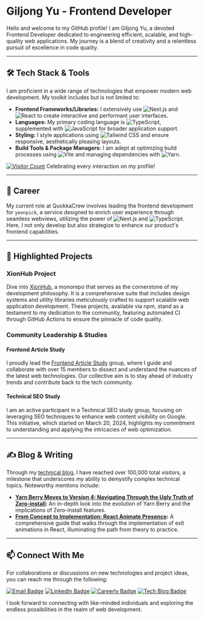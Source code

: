 # Giljong Yu - Frontend Developer

Hello and welcome to my GitHub profile! I am Giljong Yu, a devoted Frontend Developer dedicated to engineering efficient, scalable, and high-quality web applications. My journey is a blend of creativity and a relentless pursuit of excellence in code quality.

---

## 🛠 Tech Stack & Tools

I am proficient in a wide range of technologies that empower modern web development. My toolkit includes but is not limited to:

- **Frontend Frameworks/Libraries:** I extensively use ![Next.js](https://img.shields.io/badge/Next.js-000000?style=for-the-badge&logo=nextdotjs&logoColor=white) and ![React](https://img.shields.io/badge/React-61DAFB?style=for-the-badge&logo=react&logoColor=white) to create interactive and performant user interfaces.
- **Languages:** My primary coding language is ![TypeScript](https://img.shields.io/badge/TypeScript-3178c6?style=for-the-badge&logo=typescript&logoColor=white), supplemented with ![JavaScript](https://img.shields.io/badge/JavaScript-F7DF1E?style=for-the-badge&logo=javascript&logoColor=white) for broader application support.
- **Styling:** I style applications using ![Tailwind CSS](https://img.shields.io/badge/TailwindCSS-06B6D4?style=for-the-badge&logo=tailwindcss&logoColor=white) and ensure responsive, aesthetically pleasing layouts.
- **Build Tools & Package Managers:** I am adept at optimizing build processes using ![Vite](https://img.shields.io/badge/Vite-646CFF?style=for-the-badge&logo=Vite&logoColor=white) and managing dependencies with ![Yarn](https://img.shields.io/badge/Yarn-2C8EBB?style=for-the-badge&logo=yarn&logoColor=white).

[![Visitor Count](https://hits.seeyoufarm.com/api/count/incr/badge.svg?url=https%3A%2F%2Fgithub.com%2FXionWCFM%2Fhit-counter&count_bg=%2379C83D&title_bg=%23555555&icon=&icon_color=%23E7E7E7&title=hits&edge_flat=false)](https://hits.seeyoufarm.com) Celebrating every interaction on my profile!

---

## 💼 Career

My current role at QuokkaCrew involves leading the frontend development for `yeonpick`, a service designed to enrich user experience through seamless webviews, utilizing the power of ![Next.js](https://img.shields.io/badge/Next.js-000000?style=flat-square&logo=nextdotjs&logoColor=white) and ![TypeScript](https://img.shields.io/badge/TypeScript-3178c6?style=flat-square&logo=typescript&logoColor=white). Here, I not only develop but also strategize to enhance our product's frontend capabilities.

---

## 🚀 Highlighted Projects

### XionHub Project

Dive into [XionHub](https://github.com/xionhub/xion), a monorepo that serves as the cornerstone of my development philosophy. It is a comprehensive suite that includes design systems and utility libraries meticulously crafted to support scalable web application development. These projects, available via npm, stand as a testament to my dedication to the community, featuring automated CI through GitHub Actions to ensure the pinnacle of code quality.

### Community Leadership & Studies

#### Frontend Article Study

I proudly lead the [Frontend Article Study](https://github.com/frontend-article-study) group, where I guide and collaborate with over 15 members to dissect and understand the nuances of the latest web technologies. Our collective aim is to stay ahead of industry trends and contribute back to the tech community.

#### Technical SEO Study

I am an active participant in a Technical SEO study group, focusing on leveraging SEO techniques to enhance web content visibility on Google. This initiative, which started on March 20, 2024, highlights my commitment to understanding and applying the intricacies of web optimization.

---

## ✍️ Blog & Writing

Through my [technical blog](https://xionwcfm.tistory.com), I have reached over 100,000 total visitors, a milestone that underscores my ability to demystify complex technical topics. Noteworthy mentions include:

- **[Yarn Berry Moves to Version 4: Navigating Through the Ugly Truth of Zero-install](https://xionwcfm.tistory.com/452):** An in-depth look into the evolution of Yarn Berry and the implications of Zero-install features.
- **[From Concept to Implementation: React Animate Presence](https://xionwcfm.tistory.com/449):** A comprehensive guide that walks through the implementation of exit animations in React, illuminating the path from theory to practice.

---

## 📫 Connect With Me

For collaborations or discussions on new technologies and project ideas, you can reach me through the following:

[![Email Badge](https://img.shields.io/badge/Email-giljongyudev%40gmail.com-blue?style=flat-square)](mailto:giljongyudev@gmail.com)
[![LinkedIn Badge](https://img.shields.io/badge/LinkedIn-Giljong_Yu-blue?style=flat-square&logo=linkedin)](https://www.linkedin.com/in/giljong-yu-289195277/)
[![Careerly Badge](https://img.shields.io/badge/Careerly-Profile-blue?style=flat-square)](https://careerly.co.kr/profiles/438248)
[![Tech Blog Badge](https://img.shields.io/badge/Tech_Blog-XionWCFM's_Insights-blue?style=flat-square)](https://xionwcfm.tistory.com)

I look forward to connecting with like-minded individuals and exploring the endless possibilities in the realm of web development.
